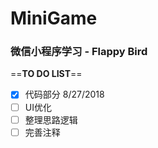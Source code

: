 # MiniGame
### 微信小程序学习 - Flappy Bird

==**TO DO LIST**==
- [x] 代码部分 8/27/2018
- [ ] UI优化
- [ ] 整理思路逻辑
- [ ] 完善注释
